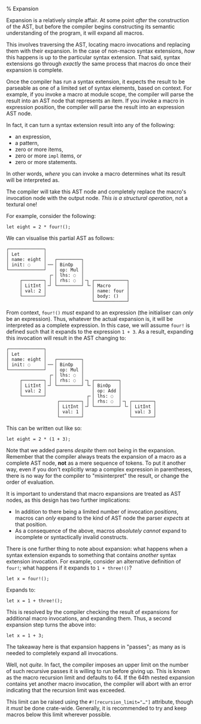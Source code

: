 % Expansion

Expansion is a relatively simple affair.  At some point *after* the construction of the AST, but before the compiler begins constructing its semantic understanding of the program, it will expand all macros.

This involves traversing the AST, locating macro invocations and replacing them with their expansion.  In the case of non-macro syntax extensions, *how* this happens is up to the particular syntax extension.  That said, syntax extensions go through *exactly* the same process that macros do once their expansion is complete.

Once the compiler has run a syntax extension, it expects the result to be parseable as one of a limited set of syntax elements, based on context.  For example, if you invoke a macro at module scope, the compiler will parse the result into an AST node that represents an item.  If you invoke a macro in expression position, the compiler will parse the result into an expression AST node.

In fact, it can turn a syntax extension result into any of the following:

* an expression,
* a pattern,
* zero or more items,
* zero or more `impl` items, or
* zero or more statements.

In other words, *where* you can invoke a macro determines what its result will be interpreted as.

The compiler will take this AST node and completely replace the macro's invocation node with the output node.  *This is a structural operation*, not a textural one!

For example, consider the following:

```ignore
let eight = 2 * four!();
```

We can visualise this partial AST as follows:

```text
┌─────────────┐
│ Let         │
│ name: eight │   ┌─────────┐
│ init: ◌     │╶─╴│ BinOp   │
└─────────────┘   │ op: Mul │
                ┌╴│ lhs: ◌  │
     ┌────────┐ │ │ rhs: ◌  │╶┐ ┌────────────┐
     │ LitInt │╶┘ └─────────┘ └╴│ Macro      │
     │ val: 2 │                 │ name: four │
     └────────┘                 │ body: ()   │
                                └────────────┘
```

From context, `four!()` *must* expand to an expression (the initialiser can *only* be an expression).  Thus, whatever the actual expansion is, it will be interpreted as a complete expression.  In this case, we will assume `four!` is defined such that it expands to the expression `1 + 3`.  As a result, expanding this invocation will result in the AST changing to:

```text
┌─────────────┐
│ Let         │
│ name: eight │   ┌─────────┐
│ init: ◌     │╶─╴│ BinOp   │
└─────────────┘   │ op: Mul │
                ┌╴│ lhs: ◌  │
     ┌────────┐ │ │ rhs: ◌  │╶┐ ┌─────────┐
     │ LitInt │╶┘ └─────────┘ └╴│ BinOp   │
     │ val: 2 │                 │ op: Add │
     └────────┘               ┌╴│ lhs: ◌  │
                   ┌────────┐ │ │ rhs: ◌  │╶┐ ┌────────┐
                   │ LitInt │╶┘ └─────────┘ └╴│ LitInt │
                   │ val: 1 │                 │ val: 3 │
                   └────────┘                 └────────┘
```

This can be written out like so:

```ignore
let eight = 2 * (1 + 3);
```

Note that we added parens *despite* them not being in the expansion.  Remember that the compiler always treats the expansion of a macro as a complete AST node, **not** as a mere sequence of tokens.  To put it another way, even if you don't explicitly wrap a complex expression in parentheses, there is no way for the compiler to "misinterpret" the result, or change the order of evaluation.

It is important to understand that macro expansions are treated as AST nodes, as this design has two further implications:

* In addition to there being a limited number of invocation *positions*, macros can *only* expand to the kind of AST node the parser *expects* at that position.
* As a consequence of the above, macros *absolutely cannot* expand to incomplete or syntactically invalid constructs.

There is one further thing to note about expansion: what happens when a syntax extension expands to something that contains *another* syntax extension invocation.  For example, consider an alternative definition of `four!`; what happens if it expands to `1 + three!()`?

```ignore
let x = four!();
```

Expands to:

```ignore
let x = 1 + three!();
```

This is resolved by the compiler checking the result of expansions for additional macro invocations, and expanding them.  Thus, a second expansion step turns the above into:

```ignore
let x = 1 + 3;
```

The takeaway here is that expansion happens in "passes"; as many as is needed to completely expand all invocations.

Well, not *quite*.  In fact, the compiler imposes an upper limit on the number of such recursive passes it is willing to run before giving up.  This is known as the macro recursion limit and defaults to 64.  If the 64th nested expansion contains yet another macro invocation, the compiler will abort with an error indicating that the recursion limit was exceeded.

This limit can be raised using the `#![recursion_limit="…"]` attribute, though it *must* be done crate-wide.  Generally, it is recommended to try and keep macros below this limit wherever possible.
